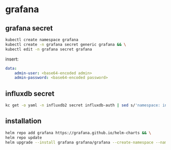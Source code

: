 # grafana

## grafana secret

```bash
kubectl create namespace grafana
kubectl create -n grafana secret generic grafana && \
kubectl edit -n grafana secret grafana
```

insert:

```yaml
data:
    admin-user: <base64-encoded admin>
    admin-password: <base64-encoded password>
```

## influxdb secret

```bash
kc get -o yaml -n influxdb2 secret influxdb-auth | sed s/'namespace: influxdb2'/'namespace: grafana'/ | kc apply -f -
```

## installation

```bash
helm repo add grafana https://grafana.github.io/helm-charts && \
helm repo update
helm upgrade --install grafana grafana/grafana --create-namespace --namespace grafana --values 20-grafana/values.yaml
```
